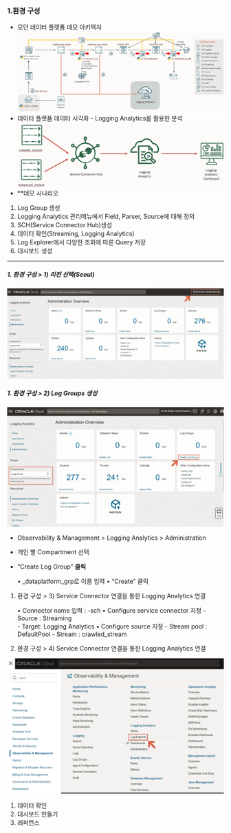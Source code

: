 
### 1.환경 구성
- 모던 데이터 플랫폼 데모 아키텍처
![](assets/Logging%20Analytics%20HoL/Pasted%20image%2020231116204823.png)
- 데이터 플랫폼 데이터 시각화 - Logging Analytics를 활용한 분석
![](assets/Logging%20Analytics%20HoL/Pasted%20image%2020231116222254.png)
- **데모 시나리오
1) Log Group 생성
2) Logging Analytics 관리메뉴에서 Field, Parser, Source에 대해 정의
3) SCH(Service Connector Hub)생성
4) 데이터 확인(Streaming, Logging Analytics)
5) Log Explorer에서 다양한 조회에 따른 Query 저장
6) 대시보드 생성
___
##### 1. 환경 구성 > 1) 리전 선택(Seoul)
![](assets/Logging%20Analytics%20HoL/Pasted%20image%2020231116222440.png)
#####  1. 환경 구성 > 2) Log Groups 생성
![](assets/Logging%20Analytics%20HoL/Pasted%20image%2020231116222637.png)
- Observability & Management > Logging Analytics > Administration
- 개인 별 Compartment 선택
- “Create Log Group” **클릭**
   
   • <name>_dataplatform_grp로 이름 입력
   • “Create” 클릭
   
1. 환경 구성 > 3) Service Connector 연결을 통한 Logging Analytics 연결
   
   • Connector name 입력 : <name>-sch
   • Configure service connector 지정
		- Source : Streaming  
		- Target: Logging Analytics
    • Configure source 지정
	    - Stream pool : DefaultPool
	    - Stream : crawled_stream

1. 환경 구성 > 4) Service Connector 연결을 통한 Logging Analytics 연결






![](assets/Logging%20Analytics%20HoL/Pasted%20image%2020231116164043.png)


1. 데이터 확인
2. 대시보드 만들기
3. 레퍼런스